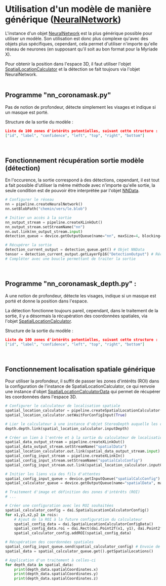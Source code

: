 # Utilisation d'un modèle de manière générique ([NeuralNetwork](https://docs.luxonis.com/projects/api/en/latest/references/python/#depthai.NeuralNetwork))

L'instance d'un objet [NeuralNetwork](https://docs.luxonis.com/projects/api/en/latest/references/python/#depthai.NeuralNetwork) est la plus générique possible pour utiliser un modèle. Son utilisation est donc plus complexe qu'avec des objets plus spécifiques, cependant, cela permet d'utiliser n'importe qu'elle réseau de neurones (en supposant qu'il soit au bon format pour la Myriade X).

Pour obtenir la position dans l'espace 3D, il faut utiliser l'objet [SpatialLocationCalculator](https://docs.luxonis.com/projects/api/en/latest/references/python/#depthai.SpatialLocationCalculator) et la détection se fait toujours via l'objet NeuralNetwork.
<br><br>


## Programme "nn_coronamask.py"
Pas de notion de profondeur, détecte simplement les visages et indique si un masque est porté.

Structure de la sortie du modèle :
```json
Liste de 100 zones d'intérêts potentielles, suivant cette structure :
["id", "label", "confidence", "left", "top", "right", "bottom"]
```
<br>


## Fonctionnement récupération sortie modèle (détection)
En l'occurence, la sortie correspond à des détections, cependant, il est tout a fait possible d'utiliser la même méthode avec n'importe qu'elle sortie, la seule condition est de pouvoir être interprétée par l'objet [NNData](https://docs.luxonis.com/projects/api/en/latest/references/python/#depthai.NNData).

```py
# Configurer le réseau
nn = pipeline.createNeuralNetwork()
nn.setBlobPath("chemin/vers/le.blob")

# Initier un accès à la sortie
nn_output_stream = pipeline.createXLinkOut()
nn_output_stream.setStreamName("nn")
nn.out.link(nn_output_stream.input)
detection_queue = device.getOutputQueue(name="nn", maxSize=4, blocking=False)

# Récupérer la sortie
detection_current_output = detection_queue.get() # Objet NNData
tensor = detection_current_output.getLayerFp16("DetectionOutput") # Récupère la couche "DetectionOutput"
# Compléter avec une boucle permettant de traiter la sortie
```
<br>


## Programme "nn_coronamask_depth.py" : 
A une notion de profondeur, détecte les visages, indique si un masque est porté et donne la position dans l'espace.


La détection fonctionne toujours pareil, cependant, dans le traitement de la sortie, il y a désormais la récupération des coordonnées spatiales, via l'objet [SpatialLocationCalculator](https://docs.luxonis.com/projects/api/en/latest/references/python/#depthai.SpatialLocationCalculator).

Structure de la sortie du modèle :
```json
Liste de 100 zones d'intérêts potentielles, suivant cette structure :
["id", "label", "confidence", "left", "top", "right", "bottom"]
```
<br>


## Fonctionnement localisation spatiale générique

Pour utiliser la profondeur, il suffit de passer les zones d'intérêts (ROI) dans la configuration de l'instance de SpatialLocationCalculator, ce qui renvoie une instance d'objet [SpatialLocationCalculatorData](https://docs.luxonis.com/projects/api/en/latest/references/python/#depthai.SpatialLocationCalculatorData) qui permet de récupérer les coordonnées dans l'espace 3D.

```py
# Configurer le calculateur de localisation spatiale
spatial_location_calculator = pipeline.createSpatialLocationCalculator()
spatial_location_calculator.setWaitForConfigInput(True)

# Lier le calculateur à une instance d'objet StereoDepth auquelle les caméras lattérales ont été liées.
depth.depth.link(spatial_location_calculator.inputDepth) 

# Créer un lien à l'entrée et à la sortie du calculateur de localisation spatiale
spatial_data_output_stream = pipeline.createXLinkOut()
spatial_data_output_stream.setStreamName("spatialData")
spatial_location_calculator.out.link(spatial_data_output_stream.input)
spatial_config_input_stream = pipeline.createXLinkIn()
spatial_config_input_stream.setStreamName("spatialCalcConfig")
spatial_config_input_stream.out.link(spatial_location_calculator.inputConfig)

# Initier les liens via des fils d'attentes
spatial_config_input_queue = device.getInputQueue("spatialCalcConfig")
spatial_calculator_queue = device.getOutputQueue(name="spatialData", maxSize=4, blocking=False)

# Traitement d'image et définition des zones d'intérêts (ROI)
# ...

# Créer une configuration avec les ROI souhaitées
spatial_calculator_config = dai.SpatialLocationCalculatorConfig()
for x1,y1,x2,y2 in rois:
    # Ajout de la ROI à la future configuration du calculateur
    spatial_config_data = dai.SpatialLocationCalculatorConfigData()
    spatial_config_data.roi = dai.Rect(dai.Point2f(x1, y1), dai.Point2f(x2, y2))
    spatial_calculator_config.addROI(spatial_config_data)

# Récupération des coordonnées spatiales
spatial_config_input_queue.send(spatial_calculator_config) # Envoie de la config
spatial_data = spatial_calculator_queue.get().getSpatialLocations()

# Application d'un traitement à celles-ci
for depth_data in spatial_data:
    print(depth_data.spatialCoordinates.x)
    print(depth_data.spatialCoordinates.y)
    print(depth_data.spatialCoordinates.z)
```
